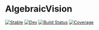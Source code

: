# AlgebraicVision

[![Stable](https://img.shields.io/badge/docs-stable-blue.svg)](https://multivariatepolynomialsystems.github.io/AlgebraicVision.jl/stable/)
[![Dev](https://img.shields.io/badge/docs-dev-blue.svg)](https://multivariatepolynomialsystems.github.io/AlgebraicVision.jl/dev/)
[![Build Status](https://multivariatepolynomialsystems.github.io/AlgebraicVision.jl/actions/workflows/CI.yml/badge.svg?branch=main)](https://multivariatepolynomialsystems.github.io/AlgebraicVision.jl/actions/workflows/CI.yml?query=branch%3Amain)
[![Coverage](https://codecov.io/gh/azoviktor/AlgebraicVision.jl/branch/main/graph/badge.svg)](https://codecov.io/gh/azoviktor/AlgebraicVision.jl)
